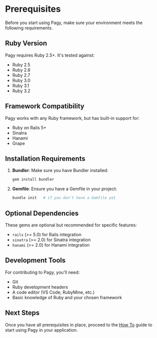 # Prerequisites

Before you start using Pagy, make sure your environment meets the following requirements.

## Ruby Version

Pagy requires Ruby 2.5+. It's tested against:

- Ruby 2.5
- Ruby 2.6
- Ruby 2.7
- Ruby 3.0
- Ruby 3.1
- Ruby 3.2

## Framework Compatibility

Pagy works with any Ruby framework, but has built-in support for:

- Ruby on Rails 5+
- Sinatra
- Hanami
- Grape

## Installation Requirements

1. **Bundler**: Make sure you have Bundler installed:
   ```bash
   gem install bundler
   ```

2. **Gemfile**: Ensure you have a Gemfile in your project:
   ```bash
   bundle init   # if you don't have a Gemfile yet
   ```

## Optional Dependencies

These gems are optional but recommended for specific features:

- `rails` (>= 5.0) for Rails integration
- `sinatra` (>= 2.0) for Sinatra integration
- `hanami` (>= 2.0) for Hanami integration

## Development Tools

For contributing to Pagy, you'll need:

- Git
- Ruby development headers
- A code editor (VS Code, RubyMine, etc.)
- Basic knowledge of Ruby and your chosen framework

## Next Steps

Once you have all prerequisites in place, proceed to the [How To](how-to.md) guide to start using Pagy in your application. 